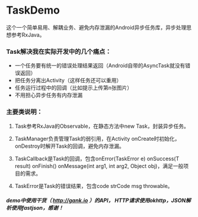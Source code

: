 # TaskDemo
这个一个简单易用、解耦业务、避免内存泄漏的Android异步任务库，异步处理思想参考RxJava。

### Task解决我在实际开发中的几个痛点：

* 一个任务要有统一的错误处理结果返回（Android自带的AsyncTask就没有错误返回）
* 把任务分离出Activity（这样任务还可以重用）
* 任务运行过程中的回调（比如提示上传第n张图片）
* 不用担心异步任务有内存泄漏

### 主要类说明：

1. Task参考RxJava的Observable，在静态方法中new Task，封装异步任务。

2. TaskManager负责管理Task的弱引用，在Activity onCreate时初始化，onDestroy时解开Task的回调，避免内存泄漏。

3. TaskCallback是Task的回调，包含onError(TaskError e) onSuccess(T result) onFinish() onMessage(int arg1, int arg2, Object obj)，满足一般项目的需求。

4. TaskError是Task的错误结果，包含code strCode msg throwable。


##### demo中使用干货（ http://gank.io ）的API， HTTP请求使用okhttp，JSON解析使用fastjson，感谢！
